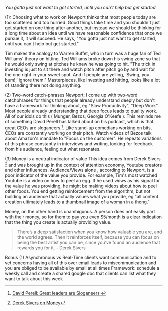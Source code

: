 *You gotta just not want to get started, until you can't help but get started*

(1): Choosing what to work on 
Newport thinks that most people today are too scattered and too hurried. Good things take time and you shouldn't just get started on one thing after another, but instead we should be thinking for a long time about an idea until we have reasonable confidence that once we pursue it, it will succeed. He says, "You gotta just not want to get started, until you can't help but get started."

Tim makes the analogy to Warren Buffet, who in turn was a huge fan of Ted Williams' theory on hitting. Ted Williams broke down his swing zone so that he would only swing at pitches he knew he was going to hit. 
"The trick in investing is just to sit there and watch pitch after pitch go by and wait for the one right in your sweet spot. And if people are yelling, ‘Swing, you bum!,’ ignore them."
Masterpieces, like Investing and hitting, looks like a lot of standing there not doing anything. 


(2) Two-word catch-phrases 
Newport: I come up with two-word catchphrases for things that people already understand deeply but don't have a framework for thinking about, eg "Slow Productivity", "Deep Work". Most people already understanding that deep focus leads to quality work. All of our idols do this ( Munger, Bezos, Georgia O'Keefe ). This reminds me of something David Perell has talked about on his podcast, which is that great CEOs are sloganeers [^3]. Like stand-up comedians working on bits, CEOs are constantly working on their pitch. Watch videos of Bezos talk about Amazon's mandate to "Focus on the customer". He repeats variations of this phrase constantly in interviews and writing, looking for feedback from his audience, feeling out what resonates. 

(3) Money is a neutral indicator of value
This idea comes from Derek Sivers [^1] and was brought up in the context of attention economy, Youtube creators and other influences. Audience/Views alone , according to Newport, is a poor indicator of the value you provide. For example, Tim's most watched Youtube is a video on how to peel an egg. If he used *views* as his signal for the value he was providing, he might be making videos about how to peel other foods. You end getting reinforcement from the algorithm, but not building an audience that actually values what you provide, eg "all content creation ultimately leads to a thumbnail image of a woman in a thong." 

Money, on the other hand is unambiguous. A person does not easily part with their money, so for them to pay you even $5/month is a clear indication that the thing you create is actually providing value. 

>There’s a deep satisfaction when you know how valuable you are, and the world agrees. Then it reinforces itself, because you can focus on being the best artist you can be, since you’ve found an audience that rewards you for it. - Derek Sivers

Bonus
(1) Asynchronous vs Real-Time
clients want communication and to vet concerns
having all of this over email leads to miscommunication and you are obliged to be available by email at all times
Framework: schedule a weekly call and create a shared google doc that clients can list what they want to talk about this week 




[^1]: [Derek Sivers on Money](https://sive.rs/mn1)
[^2]: [Cal Newport - How to embrace Slow Productivity, Build a Deep Life, Achieve Mastery, and Defend your Time](https://open.spotify.com/episode/29DCpgoir9PCisRHd0p8on?si=a736272a51cf4bb7)
[^3]: [David Perell: Great leaders are Sloganeers ](https://twitter.com/david_perell/status/1705444526989684736)
